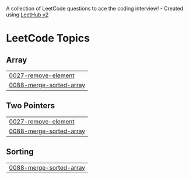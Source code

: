 A collection of LeetCode questions to ace the coding interview! - Created using [LeetHub v2](https://github.com/arunbhardwaj/LeetHub-2.0)
<!---LeetCode Topics Start-->
# LeetCode Topics
## Array
|  |
| ------- |
| [0027-remove-element](https://github.com/STkangyh/Leetcode/tree/master/0027-remove-element) |
| [0088-merge-sorted-array](https://github.com/STkangyh/Leetcode/tree/master/0088-merge-sorted-array) |
## Two Pointers
|  |
| ------- |
| [0027-remove-element](https://github.com/STkangyh/Leetcode/tree/master/0027-remove-element) |
| [0088-merge-sorted-array](https://github.com/STkangyh/Leetcode/tree/master/0088-merge-sorted-array) |
## Sorting
|  |
| ------- |
| [0088-merge-sorted-array](https://github.com/STkangyh/Leetcode/tree/master/0088-merge-sorted-array) |
<!---LeetCode Topics End-->